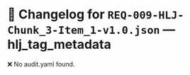 # 📝 Changelog for `REQ-009-HLJ-Chunk_3-Item_1-v1.0.json` — **hlj_tag_metadata**

❌ No audit.yaml found.

